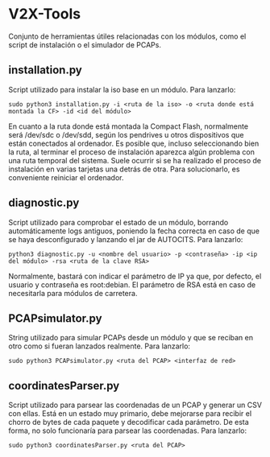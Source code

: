 # V2X-Tools
Conjunto de herramientas útiles relacionadas con los módulos, como el script de 
instalación o el simulador de PCAPs.

## installation.py
Script utilizado para instalar la iso base en un módulo. Para lanzarlo:

`sudo python3 installation.py -i <ruta de la iso> -o <ruta donde está montada la CF> -id <id del módulo>`

En cuanto a la ruta donde está montada la Compact Flash, normalmente será 
/dev/sdc o /dev/sdd, según los pendrives u otros dispositivos que están conectados
al ordenador. Es posible que, incluso seleccionando bien la ruta, al terminar el 
proceso de instalación aparezca algún problema con una ruta temporal del sistema.
Suele ocurrir si se ha realizado el proceso de instalación en varias tarjetas una 
detrás de otra. Para solucionarlo, es conveniente reiniciar el ordenador.

## diagnostic.py

Script utilizado para comprobar el estado de un módulo, borrando automáticamente
logs antiguos, poniendo la fecha correcta en caso de que se haya desconfigurado
y lanzando el jar de AUTOCITS. Para lanzarlo:

`python3 diagnostic.py -u <nombre del usuario> -p <contraseña>
-ip <ip del módulo> -rsa <ruta de la clave RSA>` 

Normalmente, bastará con indicar el parámetro de IP ya que, por defecto, el 
usuario y contraseña es root:debian. El parámetro de RSA está en caso de 
necesitarla para módulos de carretera.

## PCAPsimulator.py

String utilizado para simular PCAPs desde un módulo y que se reciban en otro 
como si fueran lanzados realmente. Para lanzarlo:

`sudo python3 PCAPsimulator.py <ruta del PCAP> <interfaz de red>`

## coordinatesParser.py

Script utilizado para parsear las coordenadas de un PCAP y generar un CSV con ellas. Está en un estado muy primario,
debe mejorarse para recibir el chorro de bytes de cada paquete y decodificar cada parámetro. De esta forma, no solo
funcionaría para parsear las coordenadas. Para lanzarlo:

`sudo python3 coordinatesParser.py <ruta del PCAP>`